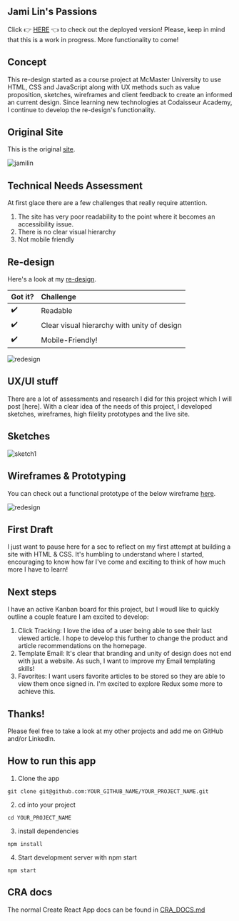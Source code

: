 
## Jami Lin's Passions

Click :point_right: [HERE](https://jami-lin-redesign.netlify.app/) :point_left: to check out the deployed version!
Please, keep in mind that this is a work in progress. More functionality to come!

## Concept

This re-design started as a course project at McMaster University to use HTML, CSS and JavaScript along with UX methods such as value proposition, sketches, wireframes and client feedback to create an informed an current design. Since learning new technologies at Codaisseur Academy, I continue to develop the re-design's functionality.

## Original Site

This is the original [site](jamilin.com).

![jamilin](https://github.com/anpospisil/jami-lin-frontend/blob/development/project/jamilinoriginal.png)

## Technical Needs Assessment

At first glace there are a few challenges that really require attention.

1. The site has very poor readability to the point where it becomes an accessibility issue.
2. There is no clear visual hierarchy
3. Not mobile friendly 

## Re-design

Here's a look at my [re-design](https://jami-lin-redesign.netlify.app/).

Got it? | Challenge |
:------------ | :-------------| 
:heavy_check_mark:| Readable |
:heavy_check_mark:| Clear visual hierarchy with unity of design|
:heavy_check_mark:| Mobile-Friendly!|

![redesign](https://github.com/anpospisil/jami-lin-frontend/blob/development/project/jamilinredesign.png)

## UX/UI stuff

There are a lot of assessments and research I did for this project which I will post [here]. With a clear idea of the needs of this project, I developed sketches, wireframes, high filelity prototypes and the live site.

## Sketches

![sketch1](https://github.com/anpospisil/jami-lin-frontend/blob/development/project/sketch1.jpg)

## Wireframes & Prototyping

You can check out a functional prototype of the below wireframe [here](https://invis.io/WMOOV3FP7SX#/326741235_JLP-Home---Wireframe-Cc-Premium_-1--pdf_1).

![redesign](https://github.com/anpospisil/jami-lin-frontend/blob/development/project/jamilinwireframe1.jpg)


## First Draft

I just want to pause here for a sec to reflect on my first attempt at building a site with HTML & CSS. It's humbling to understand where I started, encouraging to know how far I've come and exciting to think of how much more I have to learn!

## Next steps

I have an active Kanban board for this project, but I woudl like to quickly outline a couple feature I am excited to develop:

1. Click Tracking: I love the idea of a user being able to see their last viewed article. I hope to develop this further to change the product and article recommendations on the homepage.
2. Template Email: It's clear that branding and unity of design does not end with just a website. As such, I want to improve my Email templating skills! 
3. Favorites: I want users favorite articles to be stored so they are able to view them once signed in. I'm excited to explore Redux some more to achieve this.

## Thanks!

Please feel free to take a look at my other projects and add me on GitHub and/or LinkedIn.

## How to run this app

1. Clone the app

```
git clone git@github.com:YOUR_GITHUB_NAME/YOUR_PROJECT_NAME.git
```

2. cd into your project

```
cd YOUR_PROJECT_NAME
```

3. install dependencies

```
npm install
```

4. Start development server with npm start

```
npm start
```

## CRA docs

The normal Create React App docs can be found in [CRA_DOCS.md](./CRA_DOCS.md)
